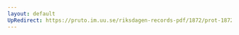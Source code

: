 ```yaml
---
layout: default
UpRedirect: https://pruto.im.uu.se/riksdagen-records-pdf/1872/prot-1872--ak--508/prot-1872--ak--508_010.pdf
---
```

